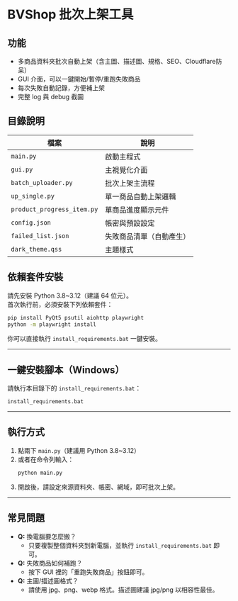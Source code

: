 # BVShop 批次上架工具

## 功能
- 多商品資料夾批次自動上架（含主圖、描述圖、規格、SEO、Cloudflare防呆）
- GUI 介面，可以一鍵開始/暫停/重跑失敗商品
- 每次失敗自動記錄，方便補上架
- 完整 log 與 debug 截圖

## 目錄說明

| 檔案                | 說明                      |
|---------------------|---------------------------|
| `main.py`           | 啟動主程式                |
| `gui.py`            | 主視覺化介面              |
| `batch_uploader.py` | 批次上架主流程            |
| `up_single.py`      | 單一商品自動上架邏輯      |
| `product_progress_item.py` | 單商品進度顯示元件   |
| `config.json`       | 帳密與預設設定            |
| `failed_list.json`  | 失敗商品清單（自動產生）  |
| `dark_theme.qss`    | 主題樣式                  |

## 依賴套件安裝

請先安裝 Python 3.8~3.12（建議 64 位元）。  
首次執行前，必須安裝下列依賴套件：

```sh
pip install PyQt5 psutil aiohttp playwright
python -m playwright install
```

你可以直接執行 `install_requirements.bat` 一鍵安裝。

---

## 一鍵安裝腳本（Windows）

請執行本目錄下的 `install_requirements.bat`：

```bat
install_requirements.bat
```

---

## 執行方式

1. 點兩下 `main.py`（建議用 Python 3.8~3.12）
2. 或者在命令列輸入：
   ```
   python main.py
   ```
3. 開啟後，請設定來源資料夾、帳密、網域，即可批次上架。

---

## 常見問題

- **Q:** 換電腦要怎麼搬？
  - 只要複製整個資料夾到新電腦，並執行 `install_requirements.bat` 即可。
- **Q:** 失敗商品如何補跑？
  - 按下 GUI 裡的「重跑失敗商品」按鈕即可。
- **Q:** 主圖/描述圖格式？
  - 請使用 jpg、png、webp 格式。描述圖建議 jpg/png 以相容性最佳。